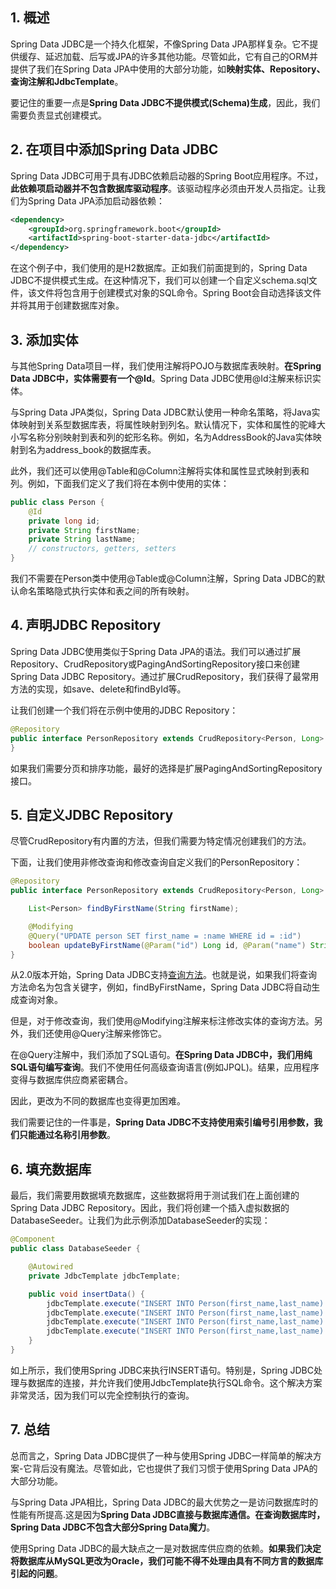## 1. 概述

Spring Data JDBC是一个持久化框架，不像Spring Data JPA那样复杂。它不提供缓存、延迟加载、后写或JPA的许多其他功能。尽管如此，它有自己的ORM并提供了我们在Spring Data JPA中使用的大部分功能，如**映射实体、Repository、查询注解和JdbcTemplate**。

要记住的重要一点是**Spring Data JDBC不提供模式(Schema)生成**，因此，我们需要负责显式创建模式。

## 2. 在项目中添加Spring Data JDBC

Spring Data JDBC可用于具有JDBC依赖启动器的Spring Boot应用程序。不过，**此依赖项启动器并不包含数据库驱动程序**。该驱动程序必须由开发人员指定。让我们为Spring Data JPA添加启动器依赖：

```xml
<dependency>
    <groupId>org.springframework.boot</groupId>
    <artifactId>spring-boot-starter-data-jdbc</artifactId>
</dependency>
```

在这个例子中，我们使用的是H2数据库。正如我们前面提到的，Spring Data JDBC不提供模式生成。在这种情况下，我们可以创建一个自定义schema.sql文件，该文件将包含用于创建模式对象的SQL命令。Spring Boot会自动选择该文件并将其用于创建数据库对象。

## 3. 添加实体

与其他Spring Data项目一样，我们使用注解将POJO与数据库表映射。**在Spring Data JDBC中，实体需要有一个@Id**。Spring Data JDBC使用@Id注解来标识实体。

与Spring Data JPA类似，Spring Data JDBC默认使用一种命名策略，将Java实体映射到关系型数据库表，将属性映射到列名。默认情况下，实体和属性的驼峰大小写名称分别映射到表和列的蛇形名称。例如，名为AddressBook的Java实体映射到名为address_book的数据库表。

此外，我们还可以使用@Table和@Column注解将实体和属性显式映射到表和列。例如，下面我们定义了我们将在本例中使用的实体：

```java
public class Person {
    @Id
    private long id;
    private String firstName;
    private String lastName;
    // constructors, getters, setters
}
```

我们不需要在Person类中使用@Table或@Column注解，Spring Data JDBC的默认命名策略隐式执行实体和表之间的所有映射。

## 4. 声明JDBC Repository

Spring Data JDBC使用类似于Spring Data JPA的语法。我们可以通过扩展Repository、CrudRepository或PagingAndSortingRepository接口来创建Spring Data JDBC Repository。通过扩展CrudRepository，我们获得了最常用方法的实现，如save、delete和findById等。

让我们创建一个我们将在示例中使用的JDBC Repository：

```java
@Repository 
public interface PersonRepository extends CrudRepository<Person, Long> {
}
```

如果我们需要分页和排序功能，最好的选择是扩展PagingAndSortingRepository接口。

## 5. 自定义JDBC Repository

尽管CrudRepository有内置的方法，但我们需要为特定情况创建我们的方法。

下面，让我们使用非修改查询和修改查询自定义我们的PersonRepository：

```java
@Repository
public interface PersonRepository extends CrudRepository<Person, Long> {

    List<Person> findByFirstName(String firstName);

    @Modifying
    @Query("UPDATE person SET first_name = :name WHERE id = :id")
    boolean updateByFirstName(@Param("id") Long id, @Param("name") String name);
}
```

从2.0版本开始，Spring Data JDBC支持[查询方法](https://docs.spring.io/spring-data/jdbc/docs/current/reference/html/#jdbc.query-methods)。也就是说，如果我们将查询方法命名为包含关键字，例如，findByFirstName，Spring Data JDBC将自动生成查询对象。

但是，对于修改查询，我们使用@Modifying注解来标注修改实体的查询方法。另外，我们还使用@Query注解来修饰它。

在@Query注解中，我们添加了SQL语句。**在Spring Data JDBC中，我们用纯SQL语句编写查询**。我们不使用任何高级查询语言(例如JPQL)。结果，应用程序变得与数据库供应商紧密耦合。

因此，更改为不同的数据库也变得更加困难。

我们需要记住的一件事是，**Spring Data JDBC不支持使用索引编号引用参数，我们只能通过名称引用参数**。

## 6. 填充数据库

最后，我们需要用数据填充数据库，这些数据将用于测试我们在上面创建的Spring Data JDBC Repository。因此，我们将创建一个插入虚拟数据的DatabaseSeeder。让我们为此示例添加DatabaseSeeder的实现：

```java
@Component
public class DatabaseSeeder {

    @Autowired
    private JdbcTemplate jdbcTemplate;

    public void insertData() {
        jdbcTemplate.execute("INSERT INTO Person(first_name,last_name) VALUES('Victor', 'Hugo')");
        jdbcTemplate.execute("INSERT INTO Person(first_name,last_name) VALUES('Dante', 'Alighieri')");
        jdbcTemplate.execute("INSERT INTO Person(first_name,last_name) VALUES('Stefan', 'Zweig')");
        jdbcTemplate.execute("INSERT INTO Person(first_name,last_name) VALUES('Oscar', 'Wilde')");
    }
}
```

如上所示，我们使用Spring JDBC来执行INSERT语句。特别是，Spring JDBC处理与数据库的连接，并允许我们使用JdbcTemplate执行SQL命令。这个解决方案非常灵活，因为我们可以完全控制执行的查询。

## 7. 总结

总而言之，Spring Data JDBC提供了一种与使用Spring JDBC一样简单的解决方案-它背后没有魔法。尽管如此，它也提供了我们习惯于使用Spring Data JPA的大部分功能。

与Spring Data JPA相比，Spring Data JDBC的最大优势之一是访问数据库时的性能有所提高.这是因为**Spring Data JDBC直接与数据库通信。在查询数据库时，Spring Data JDBC不包含大部分Spring Data魔力**。

使用Spring Data JDBC的最大缺点之一是对数据库供应商的依赖。**如果我们决定将数据库从MySQL更改为Oracle，我们可能不得不处理由具有不同方言的数据库引起的问题**。